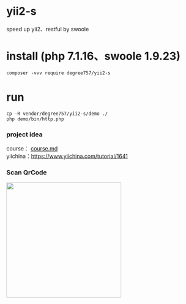 # yii2-s
speed up yii2、restful by swoole

# install (php 7.1.16、swoole 1.9.23)
```
composer -vvv require degree757/yii2-s
```

# run
```
cp -R vendor/degree757/yii2-s/demo ./
php demo/bin/http.php
```

### project idea
course：  [course.md](/course.md)<br>
yiichina：https://www.yiichina.com/tutorial/1641

### Scan QrCode<br>
<img src="https://github.com/degree757/yii2-s/blob/master/pay.png?raw=true" width = "300" height = "300" />
